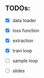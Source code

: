## TODOs:

- [x] data loader
- [x] loss function
- [x] extraction
- [x] train loop
- [ ] sample loop
- [ ] slides

